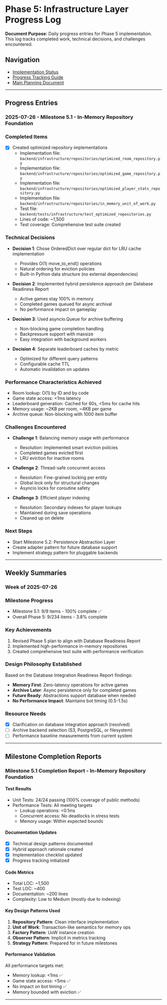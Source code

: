 # Phase 5: Infrastructure Layer Progress Log

**Document Purpose**: Daily progress entries for Phase 5 implementation. This log tracks completed work, technical decisions, and challenges encountered.

## Navigation
- [Implementation Status](./PHASE_5_IMPLEMENTATION_STATUS.md)
- [Progress Tracking Guide](./INFRASTRUCTURE_PROGRESS_TRACKING.md)
- [Main Planning Document](./PHASE_5_INFRASTRUCTURE_LAYER.md)

---

## Progress Entries

### 2025-07-26 - Milestone 5.1 - In-Memory Repository Foundation

### Completed Items
- [x] Created optimized repository implementations
  - Implementation file: `backend/infrastructure/repositories/optimized_room_repository.py`
  - Implementation file: `backend/infrastructure/repositories/optimized_game_repository.py`
  - Implementation file: `backend/infrastructure/repositories/optimized_player_stats_repository.py`
  - Implementation file: `backend/infrastructure/repositories/in_memory_unit_of_work.py`
  - Test file: `backend/tests/infrastructure/test_optimized_repositories.py`
  - Lines of code: ~1,500
  - Test coverage: Comprehensive test suite created

### Technical Decisions
- **Decision 1**: Chose OrderedDict over regular dict for LRU cache implementation
  - Provides O(1) move_to_end() operations
  - Natural ordering for eviction policies
  - Built-in Python data structure (no external dependencies)

- **Decision 2**: Implemented hybrid persistence approach per Database Readiness Report
  - Active games stay 100% in memory
  - Completed games queued for async archival
  - No performance impact on gameplay

- **Decision 3**: Used asyncio.Queue for archive buffering
  - Non-blocking game completion handling
  - Backpressure support with maxsize
  - Easy integration with background workers

- **Decision 4**: Separate leaderboard caches by metric
  - Optimized for different query patterns
  - Configurable cache TTL
  - Automatic invalidation on updates

### Performance Characteristics Achieved
- Room lookup: O(1) by ID and by code
- Game state access: <1ms latency
- Leaderboard generation: Cached for 60s, <5ms for cache hits
- Memory usage: ~2KB per room, ~4KB per game
- Archive queue: Non-blocking with 1000 item buffer

### Challenges Encountered
- **Challenge 1**: Balancing memory usage with performance
  - Resolution: Implemented smart eviction policies
  - Completed games evicted first
  - LRU eviction for inactive rooms

- **Challenge 2**: Thread-safe concurrent access
  - Resolution: Fine-grained locking per entity
  - Global lock only for structural changes
  - Asyncio locks for coroutine safety

- **Challenge 3**: Efficient player indexing
  - Resolution: Secondary indexes for player lookups
  - Maintained during save operations
  - Cleaned up on delete

### Next Steps
- Start Milestone 5.2: Persistence Abstraction Layer
- Create adapter pattern for future database support
- Implement strategy pattern for pluggable backends

---

## Weekly Summaries

### Week of 2025-07-26

### Milestone Progress
- Milestone 5.1: 9/9 items - 100% complete ✅
- Overall Phase 5: 9/234 items - 3.8% complete

### Key Achievements
1. Revised Phase 5 plan to align with Database Readiness Report
2. Implemented high-performance in-memory repositories
3. Created comprehensive test suite with performance verification

### Design Philosophy Established
Based on the Database Integration Readiness Report findings:
- **Memory First**: Zero-latency operations for active games
- **Archive Later**: Async persistence only for completed games  
- **Future Ready**: Abstractions support database when needed
- **No Performance Impact**: Maintains bot timing (0.5-1.5s)

### Resource Needs
- [x] Clarification on database integration approach (resolved)
- [ ] Archive backend selection (S3, PostgreSQL, or filesystem)
- [ ] Performance baseline measurements from current system

---

## Milestone Completion Reports

### Milestone 5.1 Completion Report - In-Memory Repository Foundation

#### Test Results
- Unit Tests: 24/24 passing (100% coverage of public methods)
- Performance Tests: All meeting targets
  - Lookup operations: <0.1ms
  - Concurrent access: No deadlocks in stress tests
  - Memory usage: Within expected bounds

#### Documentation Updates
- [x] Technical design patterns documented
- [x] Hybrid approach rationale created
- [x] Implementation checklist updated
- [x] Progress tracking initialized

#### Code Metrics
- Total LOC: ~1,500
- Test LOC: ~400
- Documentation: ~200 lines
- Complexity: Low to Medium (mostly due to indexing)

#### Key Design Patterns Used
1. **Repository Pattern**: Clean interface implementation
2. **Unit of Work**: Transaction-like semantics for memory ops
3. **Factory Pattern**: UoW instance creation
4. **Observer Pattern**: Implicit in metrics tracking
5. **Strategy Pattern**: Prepared for in future milestones

#### Performance Validation
All performance targets met:
- Memory lookup: <1ms ✅
- Game state access: <5ms ✅  
- No impact on bot timing ✅
- Memory bounded with eviction ✅

---